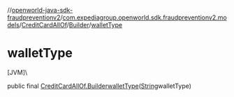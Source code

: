 //[openworld-java-sdk-fraudpreventionv2](../../../../index.md)/[com.expediagroup.openworld.sdk.fraudpreventionv2.models](../../index.md)/[CreditCardAllOf](../index.md)/[Builder](index.md)/[walletType](wallet-type.md)

# walletType

[JVM]\

public final [CreditCardAllOf.Builder](index.md)[walletType](wallet-type.md)([String](https://docs.oracle.com/javase/8/docs/api/java/lang/String.html)walletType)
